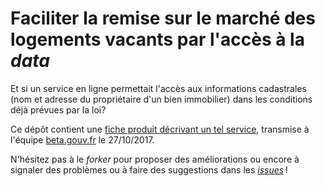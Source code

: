 # Faciliter la remise sur le marché des logements vacants par l'accès à la *data*
Et si un service en ligne permettait l'accès aux informations cadastrales (nom et adresse du propriétaire d'un bien immobilier) dans les conditions déjà prévues par la loi?

Ce dépôt contient une [fiche produit décrivant un tel service](betagouvcadastre.md), transmise à l'équipe [beta.gouv.fr](https://beta.gouv.fr/ficheproduit/) le 27/10/2017.

N'hésitez pas à le *forker* pour proposer des améliorations ou encore à signaler des problèmes ou à faire des suggestions dans les *[issues](https://github.com/oqpio/infoscadastrales/issues)* !
